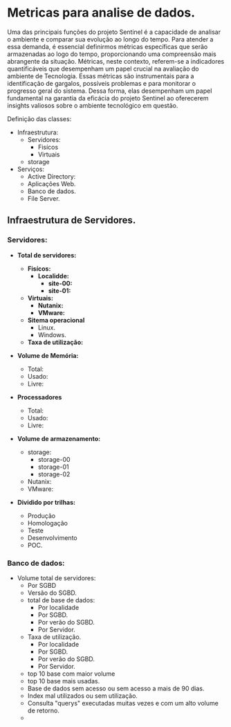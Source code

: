 # Metricas para analise de dados.

Uma das principais funções do projeto Sentinel é a capacidade de analisar o ambiente e comparar sua evolução ao longo do tempo. Para atender a essa demanda, é essencial definirmos métricas específicas que serão armazenadas ao logo do tempo, proporcionando uma compreensão mais abrangente da situação. Métricas, neste contexto, referem-se a indicadores quantificáveis que desempenham um papel crucial na avaliação do ambiente de Tecnologia. Essas métricas são instrumentais para a identificação de gargalos, possíveis problemas e para monitorar o progresso geral do sistema. Dessa forma, elas desempenham um papel fundamental na garantia da eficácia do projeto Sentinel ao oferecerem insights valiosos sobre o ambiente tecnológico em questão.

Definição das classes:
+ Infraestrutura:
    + Servidores:
        + Fisícos
        + Virtuais
    + storage
+ Serviços:
    + Active Directory:
    + Aplicações Web.
    + Banco de dados.
    + File Server.

## Infraestrutura de Servidores.

### Servidores:

* __Total de servidores:__
    + __Fisícos:__
        + __Localidde:__
            + __site-00:__
            + __site-01:__
    + __Virtuais:__
        + __Nutanix:__
        + __VMware:__
    + __Sitema operacional__
        + Linux.
        + Windows.
    + __Taxa de utilização:__

* __Volume de Memória:__
    + Total:
    + Usado:
    + Livre:

* __Processadores__
    + Total:
    + Usado:
    + Livre:

* __Volume de armazenamento:__
    + storage:
        + storage-00
        + storage-01
        + storage-02
    + Nutanix:
    + VMware:
* __Dividido por trilhas:__
    + Produção
    + Homologação
    + Teste
    + Desenvolvimento
    + POC.

### Banco de dados:

* Volume total de servidores:
    + Por SGBD
    + Versão do SGBD.
    + total de base de dados:
        + Por localidade
        + Por SGBD.
        + Por verão do SGBD.
        + Por Servidor.
    + Taxa de utilização.        
        + Por localidade
        + Por SGBD.
        + Por verão do SGBD.
        + Por Servidor.
    + top 10 base com maior volume
    + top 10 base mais usadas.
    + Base de dados sem acesso ou sem acesso a mais de 90 dias.
    + Index mal utilizados ou sem utilização.
    + Consulta "querys" executadas muitas vezes e com um alto volume de retorno.
    + 
